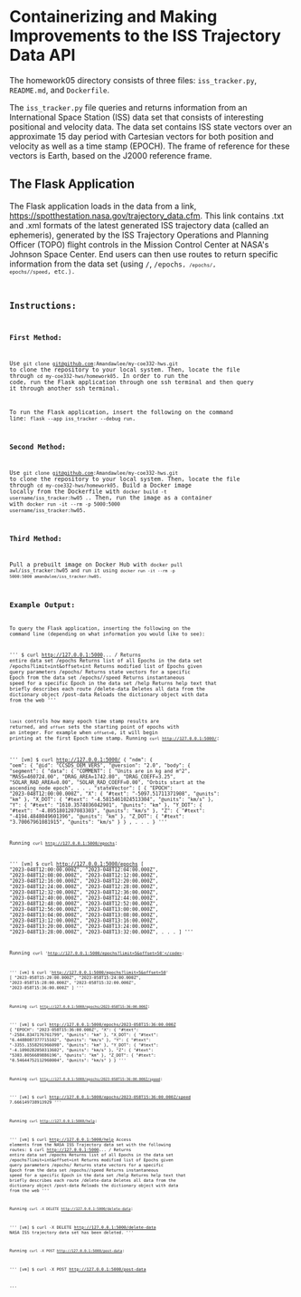 # Containerizing and Making Improvements to the ISS Trajectory Data API

The homework05 directory consists of three files: <code>iss_tracker.py</code>, <code>README.md</code>, and <code>Dockerfile</code>.

The <code>iss_tracker.py</code> file queries and returns information from an International Space Station (ISS) data set that consists of interesting positional and velocity data. The data set contains ISS state vectors over an approximate 15 day period with Cartesian vectors for both position and velocity as well as a time stamp (EPOCH). The frame of reference for these vectors is Earth, based on the J2000 reference frame.

## The Flask Application
The Flask application loads in the data from a link, https://spotthestation.nasa.gov/trajectory_data.cfm. This link contains .txt and .xml formats of the latest generated ISS trajectory data (called an ephemeris), generated by the ISS Trajectory Operations and Planning Officer (TOPO) flight controls in the Mission Control Center at NASA's Johnson Space Center. End users can then use routes to return specific information from the data set (using <code>/</code>, <code>/epochs<code>, <code>/epochs/<epoch></code>, <code>epochs/<epoch>/speed</code>, etc.).

## Instructions:

### First Method:

Use <code>git clone git@github.com:Amandawlee/my-coe332-hws.git</code> to clone the repository to your local system. Then, locate the file through <code>cd my-coe332-hws/homework05</code>. In order to run the code, run the Flask application through one ssh terminal and then query it through another ssh terminal.

To run the Flask application, insert the following on the command line: <code>flask --app iss_tracker --debug run</code>.

### Second Method:

Use <code>git clone git@github.com:Amandawlee/my-coe332-hws.git</code> to clone the repository to your local system. Then, locate the file through <code>cd my-coe332-hws/homework05</code>. Build a Docker image locally from the Dockerfile with <code>docker build -t username/iss_tracker:hw05 .</code>. Then, run the image as a container with <code>docker run -it --rm -p 5000:5000 username/iss_tracker:hw05</code>.

### Third Method:

Pull a prebuilt image on Docker Hub with <code>docker pull awl/iss_tracker:hw05 and run it using <code>docker run -it --rm -p 5000:5000 amandwlee/iss_tracker:hw05</code>.

## Example Output:

To query the Flask application, inserting the following on the command line (depending on what information you would like to see):

'''
$ curl http://127.0.0.1:5000...
        /                                  Returns entire data set
        /epochs                            Returns list of all Epochs in the data set
        /epochs?limit=int&offset=int       Returns modified list of Epochs given query parameters
        /epochs/<epoch>                    Returns state vectors for a specific Epoch from the data set
        /epochs/<epoch>/speed              Returns instantaneous speed for a specific Epoch in the data set
        /help                              Returns help text that briefly describes each route
        /delete-data                       Deletes all data from the dictionary object
        /post-data                         Reloads the dictionary object with data from the web
'''

<code>limit</code> controls how many epoch time stamp results are returned, and <code>offset</code> sets the starting point of epochs with an integer. For example when <code>offset=0</code>, it will begin printing at the first Epoch time stamp.
Running <code>curl http://127.0.0.1:5000/</code>:

'''
[vm] $ curl http://127.0.0.1:5000/
{
  "ndm": {
    "oem": {
      "@id": "CCSDS_OEM_VERS",
      "@version": "2.0",
      "body": {
        "segment": {
          "data": {
            "COMMENT": [
              "Units are in kg and m^2",
              "MASS=460724.00",
              "DRAG_AREA=1742.80",
              "DRAG_COEFF=3.25",
              "SOLAR_RAD_AREA=0.00",
              "SOLAR_RAD_COEFF=0.00",
              "Orbits start at the ascending node epoch",
.
.
.
             "stateVector": [
               {
                 "EPOCH": "2023-048T12:00:00.000Z",
                 "X": {
                   "#text": "-5097.51711371908",
                   "@units": "km"
                 },
                 "X_DOT": {
                   "#text": "-4.5815461024513304",
                   "@units": "km/s"
                 },
                 "Y": {
                   "#text": "1610.3574036042901",
                   "@units": "km"
                 },
                 "Y_DOT": {
                   "#text": "-4.8951801207083303",
                   "@units": "km/s"
                 },
                 "Z": {
                   "#text": "-4194.4848049601396",
                   "@units": "km"
                 },
                 "Z_DOT": {
                   "#text": "3.70067961081915",
                   "@units": "km/s"
                 }
              } ,
.
.
.
}
'''

Running <code>curl http://127.0.0.1:5000/epochs</code>:

'''
[vm] $ curl http://127.0.0.1:5000/epochs
[
  "2023-048T12:00:00.000Z",
  "2023-048T12:04:00.000Z",
  "2023-048T12:08:00.000Z",
  "2023-048T12:12:00.000Z",
  "2023-048T12:16:00.000Z",
  "2023-048T12:20:00.000Z",
  "2023-048T12:24:00.000Z",
  "2023-048T12:28:00.000Z",
  "2023-048T12:32:00.000Z",
  "2023-048T12:36:00.000Z",
  "2023-048T12:40:00.000Z",
  "2023-048T12:44:00.000Z",
  "2023-048T12:48:00.000Z",
  "2023-048T12:52:00.000Z",
  "2023-048T12:56:00.000Z",
  "2023-048T13:00:00.000Z",
  "2023-048T13:04:00.000Z",
  "2023-048T13:08:00.000Z",
  "2023-048T13:12:00.000Z",
  "2023-048T13:16:00.000Z",
  "2023-048T13:20:00.000Z",
  "2023-048T13:24:00.000Z",
  "2023-048T13:28:00.000Z",
  "2023-048T13:32:00.000Z",
.
.
.
]
'''

Running <code>curl 'http://127.0.0.1:5000/epochs?limit=5&offset=50'</code>:

'''
[vm] $ curl 'http://127.0.0.1:5000/epochs?limit=5&offset=50'
[
  "2023-058T15:20:00.000Z",
  "2023-058T15:24:00.000Z",
  "2023-058T15:28:00.000Z",
  "2023-058T15:32:00.000Z",
  "2023-058T15:36:00.000Z"
]
'''

Running <code>curl http://127.0.0.1:5000/epochs/2023-058T15:36:00.000Z</code>:

'''
[vm] $ curl http://127.0.0.1:5000/epochs/2023-058T15:36:00.000Z
{
  "EPOCH": "2023-058T15:36:00.000Z",
  "X": {
    "#text": "-2584.8347176761799",
    "@units": "km"
  },
  "X_DOT": {
    "#text": "6.4488087377715102",
    "@units": "km/s"
  },
  "Y": {
    "#text": "-3355.1558291966098",
    "@units": "km"
  },
  "Y_DOT": {
    "#text": "-4.1090282050313602",
    "@units": "km/s"
  },
  "Z": {
    "#text": "5303.0056689886196",
    "@units": "km"
  },
  "Z_DOT": {
    "#text": "0.54644752112960004",
    "@units": "km/s"
  }
}
'''

Running <code>curl http://127.0.0.1:5000/epochs/2023-058T15:36:00.000Z/speed</code>:

'''
[vm] $ curl http://127.0.0.1:5000/epochs/2023-058T15:36:00.000Z/speed
7.666149738913929
'''

Running <code>curl http://127.0.0.1:5000/help</code>:

'''
[vm] $ curl http://127.0.0.1:5000/help
Access elements from the NASA ISS Trajectory data set with the following routes:
$ curl http://127.0.0.1:5000...
        /                                  Returns entire data set
        /epochs                            Returns list of all Epochs in the data set
        /epochs?limit=int&offset=int       Returns modified list of Epochs given query parameters
        /epochs/<epoch>                    Returns state vectors for a specific Epoch from the data set
        /epochs/<epoch>/speed              Returns instantaneous speed for a specific Epoch in the data set
        /help                              Returns help text that briefly describes each route
        /delete-data                       Deletes all data from the dictionary object
        /post-data                         Reloads the dictionary object with data from the web
'''

Running <code>curl -X DELETE http://127.0.0.1:5000/delete-data</code>:

'''
[vm] $ curl -X DELETE http://127.0.0.1:5000/delete-data
NASA ISS trajectory data set has been deleted.
'''

Running <code>curl -X POST http://127.0.0.1:5000/post-data</code>:

'''
[vm] $ curl -X POST http://127.0.0.1:5000/post-data

'''

